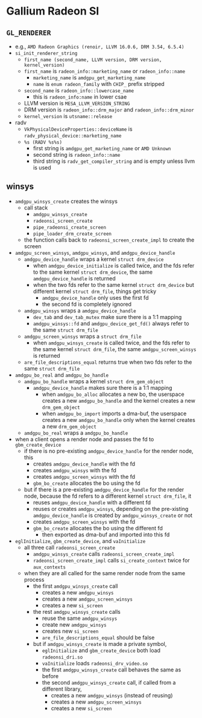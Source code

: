 Gallium Radeon SI
=================

## `GL_RENDERER`

- e.g., `AMD Radeon Graphics (renoir, LLVM 16.0.6, DRM 3.54, 6.5.4)`
- `si_init_renderer_string`
  - `first_name (second_name, LLVM version, DRM version, kernel_version)`
  - `first_name` is `radeon_info::marketing_name` or `radeon_info::name`
    - `marketing_name` is `amdgpu_get_marketing_name`
    - `name` is `enum radeon_family` with `CHIP_` prefix stripped
  - `second_name` is `radeon_info::lowercase_name`
    - this is `radeon_info:name` in lower csae
  - LLVM version is `MESA_LLVM_VERSION_STRING`
  - DRM version is `radeon_info::drm_major` and `radeon_info::drm_minor`
  - `kernel_version` is `utsname::release`
- radv
  - `VkPhysicalDeviceProperties::deviceName` is
    `radv_physical_device::marketing_name`
  - `%s (RADV %s%s)`
    - first string is `amdgpu_get_marketing_name` or `AMD Unknown`
    - second string is `radeon_info::name`
    - third string is `radv_get_compiler_string` and is empty unless llvm is
      used

## winsys

- `amdgpu_winsys_create` creates the winsys
  - call stack
    - `amdgpu_winsys_create`
    - `radeonsi_screen_create`
    - `pipe_radeonsi_create_screen`
    - `pipe_loader_drm_create_screen`
  - the function calls back to `radeonsi_screen_create_impl` to create the
    screen
- `amdgpu_screen_winsys`, `amdgpu_winsys`, and `amdgpu_device_handle`
  - `amdgpu_device_handle` wraps a kernel `struct drm_device`
    - when `amdgpu_device_initialize` is called twice, and the fds refer to
      the same kernel `struct drm_device`, the same `amdgpu_device_handle` is
      returned
    - when the two fds refer to the same kernel `struct drm_device` but
      different kernel `struct drm_file`, things get tricky
      - `amdgpu_device_handle` only uses the first fd
      - the second fd is completely ignored
  - `amdgpu_winsys` wraps a `amdgpu_device_handle`
    - `dev_tab` and `dev_tab_mutex` make sure there is a 1:1 mapping
    - `amdgpu_winsys::fd` and `amdgpu_device_get_fd()` always refer to the
      same `struct drm_file`
  - `amdgpu_screen_winsys` wraps a `struct drm_file`
    - when `amdgpu_winsys_create` is called twice, and the fds refer to the
      same kernel `struct drm_file`, the same `amdgpu_screen_winsys` is
      returned
  - `are_file_descriptions_equal` returns true when two fds refer to the same
    `struct drm_file`
- `amdgpu_bo_real` and `amdgpu_bo_handle`
  - `amdgpu_bo_handle` wraps a kernel `struct drm_gem_object`
    - `amdgpu_device_handle` makes sure there is a 1:1 mapping
      - when `amdgpu_bo_alloc` allocates a new bo, the userspace creates a new
        `amdgpu_bo_handle` and the kernel creates a new `drm_gem_object`
      - when `amdgpu_bo_import` imports a dma-buf, the userspace creates a new
        `amdgpu_bo_handle` only when the kernel creates a new `drm_gem_object`
  - `amdgpu_bo_real` wraps a `amdgpu_bo_handle`
- when a client opens a render node and passes the fd to `gbm_create_device`
  - if there is no pre-existing `amdgpu_device_handle` for the render node,
    this
    - creates `amdgpu_device_handle` with the fd
    - creates `amdgpu_winsys` with the fd
    - creates `amdgpu_screen_winsys` with the fd
    - `gbm_bo_create` allocates the bo using the fd
  - but if there is a pre-existing `amdgpu_device_handle` for the render node,
    because the fd refers to a different kernel `struct drm_file`, it
    - reuses `amdgpu_device_handle` with a different fd
    - reuses or creates `amdgpu_winsys`, depending on the pre-xisting
      `amdgpu_device_handle` is created by `amdgpu_winsys_create` or not
    - creates `amdgpu_screen_winsys` with the fd
    - `gbm_bo_create` allocates the bo using the different fd
      - then exported as dma-buf and imported into this fd
- `eglInitialize`, `gbm_create_device`, and `vaInitialize`
  - all three call `radeonsi_screen_create`
    - `amdgpu_winsys_create` calls `radeonsi_screen_create_impl`
    - `radeonsi_screen_create_impl` calls `si_create_context` twice for
      `aux_contexts`
  - when they are all called for the same render node from the same process
    - the first `amdgpu_winsys_create` call
      - creates a new `amdgpu_winsys`
      - creates a new `amdgpu_screen_winsys`
      - creates a new `si_screen`
    - the rest `amdgpu_winsys_create` calls
      - reuse the same `amdgpu_winsys`
      - create new `amdgpu_winsys`
      - creates new `si_screen`
      - `are_file_descriptions_equal` should be false
    - but if `amdgpu_winsys_create` is made a private symbol,
      - `eglInitialize` and `gbm_create_device` both load `radeonsi_dri.so`
      - `vaInitialize` loads `radeonsi_drv_video.so`
      - the first `amdgpu_winsys_create` call behaves the same as before
      - the second `amdgpu_winsys_create` call, if called from a different
        library,
        - creates a new `amdgpu_winsys` (instead of reusing)
        - creates a new `amdgpu_screen_winsys`
        - creates a new `si_screen`
